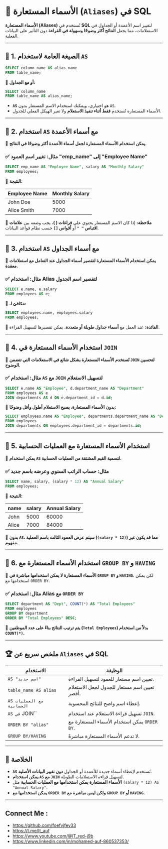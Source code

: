 # 📌 **الأسماء المستعارة (`Aliases`) في SQL**

**الأسماء المستعارة (Aliases)** تُستخدم في **SQL** لتغيير اسم الأعمدة أو الجداول في الاستعلامات، مما يجعل **النتائج أكثر وضوحًا وسهولة في القراءة** دون التأثير على البيانات الفعلية.

---

## 🔹 **1. الصيغة العامة لاستخدام `AS`**

```sql
SELECT column_name AS alias_name  
FROM table_name;
```

🔹 **أو مع الجداول:**

```sql
SELECT column_name  
FROM table_name AS alias_name;
```

- **`AS`** هو اختياري، ويمكنك استخدام الاسم المستعار بدون `AS`.
- الأسماء المستعارة تُستخدم **فقط أثناء تنفيذ الاستعلام** ولا تغير الهيكل الفعلي للجدول.

---

## 🔹 **2. استخدام `AS` مع أسماء الأعمدة**

🔸 **يمكن استخدام الأسماء المستعارة لجعل أسماء الأعمدة أكثر وضوحًا في النتائج.**

### ✅ **مثال: تغيير اسم العمود "emp_name" إلى "Employee Name"**

```sql
SELECT emp_name AS "Employee Name", salary AS "Monthly Salary"  
FROM employees;
```

🔹 **النتيجة:**

|Employee Name|Monthly Salary|
|---|---|
|John Doe|5000|
|Alice Smith|7000|

📌 **ملاحظة:** إذا كان الاسم المستعار يحتوي على **فراغات ( )**، يجب وضعه بين **علامات اقتباس `" "`** أو **أقواس `[]`** حسب نظام قواعد البيانات.

---

## 🔹 **3. استخدام `AS` مع أسماء الجداول**

🔸 **يمكن استخدام الأسماء المستعارة لتقصير أسماء الجداول عند التعامل مع استعلامات معقدة.**

### ✅ **مثال: استخدام Alias لتقصير اسم الجدول**

```sql
SELECT e.name, e.salary  
FROM employees AS e;
```

🔹 **مكافئ لـ:**

```sql
SELECT employees.name, employees.salary  
FROM employees;
```

📌 **الفائدة:** عند العمل مع **أسماء جداول طويلة أو متعددة**، يمكن تقصيرها لتسهيل القراءة.

---

## 🔹 **4. استخدام الأسماء المستعارة في `JOIN`**

🔸 **تُستخدم الأسماء المستعارة بشكل شائع في الاستعلامات التي تتضمن `JOIN` لتحسين الوضوح.**

### ✅ **مثال: استخدام `AS` مع `JOIN` لتسهيل الاستعلام**

```sql
SELECT e.name AS "Employee", d.department_name AS "Department"  
FROM employees AS e  
JOIN departments AS d ON e.department_id = d.id;
```

🔹 **بدون الأسماء المستعارة، يصبح الاستعلام أطول وأقل وضوحًا:**

```sql
SELECT employees.name AS "Employee", departments.department_name AS "Department"  
FROM employees  
JOIN departments ON employees.department_id = departments.id;
```

---

## 🔹 **5. استخدام الأسماء المستعارة مع العمليات الحسابية**

🔸 **يمكن استخدام `AS` لتسمية القيم المشتقة من العمليات الحسابية.**

### ✅ **مثال: حساب الراتب السنوي وعرضه باسم جديد**

```sql
SELECT name, salary, (salary * 12) AS "Annual Salary"  
FROM employees;
```

🔹 **النتيجة:**

|name|salary|Annual Salary|
|---|---|---|
|John|5000|60000|
|Alice|7000|84000|

📌 **بدون `AS`، سيتم عرض العمود الثالث باسم العملية (`(salary * 12)`) مما قد يكون غير مفهوم.**

---

## 🔹 **6. استخدام الأسماء المستعارة مع `GROUP BY` و `HAVING`**

🔸 **الأسماء المستعارة لا يمكن استخدامها مباشرة في `GROUP BY` و `HAVING`**، لكن يمكن استخدامها مع `ORDER BY`.

### ✅ **مثال: استخدام Alias مع `ORDER BY`**

```sql
SELECT department AS "Dept", COUNT(*) AS "Total Employees"  
FROM employees  
GROUP BY department  
ORDER BY "Total Employees" DESC;
```

🔹 **يتم ترتيب النتائج بناءً على عدد الموظفين (`Total Employees`) بدلاً من استخدام `COUNT(*)`.**

---

## 🏆 **ملخص سريع عن `Aliases` في SQL**

|الاستخدام|الوظيفة|
|---|---|
|`AS "اسم جديد"`|تعيين اسم مستعار للعمود لتسهيل القراءة.|
|`table_name AS alias`|تعيين اسم مستعار للجدول لجعل الاستعلام أقصر.|
|`AS مع العمليات الحسابية`|إعطاء اسم واضح للنتائج المحسوبة.|
|`AS في` JOIN``|تسهيل قراءة الاستعلام عند استخدام `JOIN`.|
|`ORDER BY "alias"`|يمكن استخدام الأسماء المستعارة مع `ORDER BY`.|
|`GROUP BY/HAVING`|لا تدعم الأسماء المستعارة مباشرةً.|

---

## 🎯 **الخلاصة**

- **`AS`** تُستخدم لإعطاء أسماء جديدة للأعمدة أو الجداول **دون تغيير البيانات الأصلية**.
- **يمكن استخدام `AS` مع `JOIN`** لتسهيل قراءة الاستعلامات الطويلة.
- **الأسماء المستعارة يمكن استخدامها مع العمليات الحسابية** مثل `(salary * 12) AS "Annual Salary"`.
- **يمكن استخدامها مع `ORDER BY` ولكن ليس مباشرة مع `GROUP BY` أو `HAVING`.**

---


## Connect Me :

- https://github.com/foefvjfev33
- https://t.me/It_auf
- https://www.youtube.com/@IT_red-j9b
- https://www.linkedin.com/in/mohamed-auf-860537353/